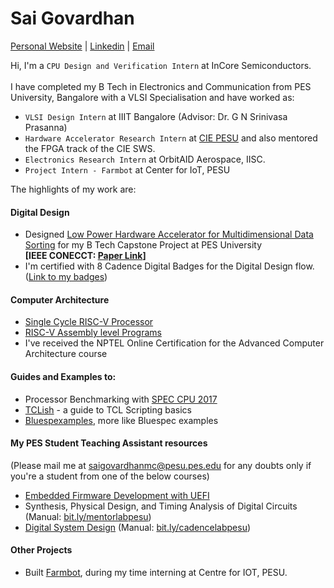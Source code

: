 # Sai Govardhan
[Personal Website](https://govardhnn.github.io) | [Linkedin](https://www.linkedin.com/in/saigovardhan/) | [Email](mailto:saigov14@gmail.com) 
>
Hi, I'm a ```CPU Design and Verification Intern``` at InCore Semiconductors. <br><br>
I have completed my B Tech in Electronics and Communication from PES University, Bangalore with a VLSI Specialisation and have worked as:
* ``` VLSI Design Intern ``` at IIIT Bangalore (Advisor: Dr. G N Srinivasa Prasanna) 
* ``` Hardware Accelerator Research Intern ``` at [CIE PESU](https://github.com/CIE-PESU) and also mentored the FPGA track of the CIE SWS. 
* ``` Electronics Research Intern ``` at OrbitAID Aerospace, IISC.
* ``` Project Intern - Farmbot ``` at Center for IoT, PESU
>
The highlights of my work are:
<br>
#### Digital Design
* Designed [Low Power Hardware Accelerator for Multidimensional Data Sorting](https://github.com/govardhnn/Low_Power_Multidimensional_Sorters) for my B Tech Capstone Project at PES University <br> 
**[IEEE CONECCT: [Paper Link](https://ieeexplore.ieee.org/document/10234758)]**
* I'm certified with 8 Cadence Digital Badges for the Digital Design flow. ([Link to my badges](https://www.credly.com/users/sai-govardhan/badges))

#### Computer Architecture

* [Single Cycle RISC-V Processor](https://github.com/govardhnn/RISC_V_Single_Cycle_Processor) 
* [RISC-V Assembly level Programs](https://github.com/govardhnn/RISC_V_Assembly_Programs) 
* I've received the NPTEL Online Certification for the Advanced Computer Architecture course

#### Guides and Examples to:
* Processor Benchmarking with [SPEC CPU 2017](https://github.com/govardhnn/SPEC_CPU_2017) 
* [TCLish](https://github.com/govardhnn/TCLish) - a guide to TCL Scripting basics
* [Bluespexamples](https://github.com/govardhnn/Bluespexamples), more like Bluespec examples

#### My PES Student Teaching Assistant resources 
(Please mail me at [saigovardhanmc@pesu.pes.edu](mailto:saigovardhanmc@pesu.pes.edu) for any doubts only if you're a student from one of the below courses)
* [Embedded Firmware Development with UEFI](https://github.com/govardhnn/UEFI_AHP)
* Synthesis, Physical Design, and Timing Analysis of Digital Circuits (Manual: [bit.ly/mentorlabpesu](https://bit.ly/mentorlabpesu))
* [Digital System Design](https://github.com/govardhnn/DSD_AHP) (Manual: [bit.ly/cadencelabpesu](https://bit.ly/cadencelabpesu))

#### Other Projects
* Built [Farmbot](https://github.com/govardhnn/farmbot-pesu), during my time interning at Centre for IOT, PESU.


<!-- * [VeriRISC CPU](https://github.com/govardhnn/VeriRiscCPU)
* [RISC_V_Pipelined_Processor](https://github.com/govardhnn/RISC_V_Pipelined_Processor) <ongoing>
* [RISC-V Assembly level Programs](https://github.com/govardhnn/RISC_V_Assembly_Programs) 
* [Neuromorphic Computing](https://github.com/govardhnn/Neuromorphic_Computing) from my internship at the Computational Sciences Labs - IIIT Bangalore (ongoing)
* [VeriRISC CPU](https://github.com/govardhnn/VeriRiscCPU) based on the Cadence VLA 26.0 course
* Proposed and built the [PESU Student Support Platform](https://ssp.pes.edu).

| [MLPerf](https://github.com/govardhnn/MLPerf) (ongoing)

-->
